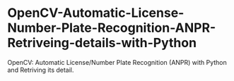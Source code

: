# OpenCV-Automatic-License-Number-Plate-Recognition-ANPR-Retriveing-details-with-Python
OpenCV: Automatic License/Number Plate Recognition (ANPR) with Python and Retriving its detail.
